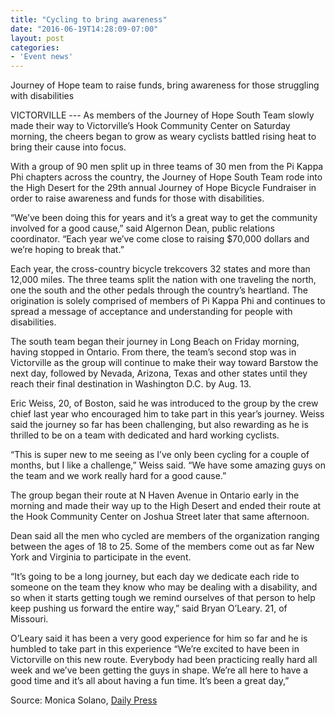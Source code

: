 ```yaml
---
title: "Cycling to bring awareness"
date: "2016-06-19T14:28:09-07:00"
layout: post
categories:
- 'Event news'
---
```


Journey of Hope team to raise funds, bring awareness for those struggling with disabilities

VICTORVILLE --- As members of the Journey of Hope South Team slowly made their way to Victorville’s Hook Community Center on Saturday morning, the cheers began to grow as weary cyclists battled rising heat to bring their cause into focus.

With a group of 90 men split up in three teams of 30 men from the Pi Kappa Phi chapters across the country, the Journey of Hope South Team rode into the High Desert for the 29th annual Journey of Hope Bicycle Fundraiser in order to raise awareness and funds for those with disabilities.

“We’ve been doing this for years and it’s a great way to get the community involved for a good cause,” said Algernon Dean, public relations coordinator. “Each year we’ve come close to raising $70,000 dollars and we’re hoping to break that.”

Each year, the cross-country bicycle trekcovers 32 states and more than 12,000 miles. The three teams split the nation with one traveling the north, one the south and the other pedals through the country’s heartland. The origination is solely comprised of members of Pi Kappa Phi and continues to spread a message of acceptance and understanding for people with disabilities.

The south team began their journey in Long Beach on Friday morning, having stopped in Ontario. From there, the team’s second stop was in Victorville as the group will continue to make their way toward Barstow the next day, followed by Nevada, Arizona, Texas and other states until they reach their final destination in Washington D.C. by Aug. 13.

Eric Weiss, 20, of Boston, said he was introduced to the group by the crew chief last year who encouraged him to take part in this year’s journey. Weiss said the journey so far has been challenging, but also rewarding as he is thrilled to be on a team with dedicated and hard working cyclists.

“This is super new to me seeing as I’ve only been cycling for a couple of months, but I like a challenge,” Weiss said. “We have some amazing guys on the team and we work really hard for a good cause.”

The group began their route at N Haven Avenue in Ontario early in the morning and made their way up to the High Desert and ended their route at the Hook Community Center on Joshua Street later that same afternoon.

Dean said all the men who cycled are members of the organization ranging between the ages of 18 to 25. Some of the members come out as far New York and Virginia to participate in the event.

“It’s going to be a long journey, but each day we dedicate each ride to someone on the team they know who may be dealing with a disability, and so when it starts getting tough we remind ourselves of that person to help keep pushing us forward the entire way,” said Bryan O’Leary. 21, of Missouri.

O’Leary said it has been a very good experience for him so far and he is humbled to take part in this experience “We’re excited to have been in Victorville on this new route. Everybody had been practicing really hard all week and we’ve been getting the guys in shape. We’re all here to have a good time and it’s all about having a fun time. It’s been a great day,”

Source: Monica Solano, [Daily Press](https://www.vvdailypress.com/)